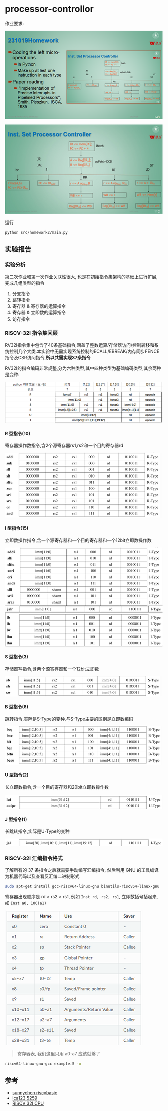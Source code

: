 
# processor-controllor

作业要求:

![image](https://raw.githubusercontent.com/luzhixing12345/archlab/main/img/homework2_full.png)

![image](https://raw.githubusercontent.com/luzhixing12345/archlab/main/img/homework2.jpg)

运行

```bash
python src/homework2/main.py
```

## 实验报告

### 实验分析

第二次作业和第一次作业关联性很大, 也是在初始指令集架构的基础上进行扩展, 完成几组类型的指令

1. 分支指令
2. 跳转指令
3. 寄存器 & 寄存器的运算指令
4. 寄存器 & 立即数的运算指令
5. 访存指令

### RISCV-32I 指令集回顾

RV32I指令集中包含了40条基础指令,涵盖了整数运算/存储器访问/控制转移和系统控制几个大类.本实验中无需实现系统控制的ECALL/EBREAK/内存同步FENCE指令及CSR访问指令,**所以共需实现37条指令**

RV32I的指令编码非常规整,分为六种类型,其中四种类型为基础编码类型,其余两种是变种:

![20231022111521](https://raw.githubusercontent.com/learner-lu/picbed/master/20231022111521.png)

#### R 型指令(10)

寄存器操作数指令,含2个源寄存器rs1,rs2和一个目的寄存器rd

![20231022092118](https://raw.githubusercontent.com/learner-lu/picbed/master/20231022092118.png)

#### I 型指令(15)

立即数操作指令,含一个源寄存器和一个目的寄存器和一个12bit立即数操作数

![20231022105039](https://raw.githubusercontent.com/learner-lu/picbed/master/20231022105039.png)

#### S 型指令(3)

存储器写指令,含两个源寄存器和一个12bit立即数

![20231022105758](https://raw.githubusercontent.com/learner-lu/picbed/master/20231022105758.png)

#### B 型指令(6)

跳转指令,实际是S-Type的变种.与S-Type主要的区别是立即数编码

![20231022105851](https://raw.githubusercontent.com/learner-lu/picbed/master/20231022105851.png)

#### U 型指令(2)

长立即数指令,含一个目的寄存器和20bit立即数操作数

![20231022112108](https://raw.githubusercontent.com/learner-lu/picbed/master/20231022112108.png)

#### J 型指令(1)

长跳转指令,实际是U-Type的变种

![20231022112146](https://raw.githubusercontent.com/learner-lu/picbed/master/20231022112146.png)

### RISCV-32I 汇编指令格式

了解所有的 37 条指令之后就需要手动编写汇编指令, 然后利用 GNU 的工具编译为机器代码以及查看反汇编二进制形式

```bash
sudo apt-get install gcc-riscv64-linux-gnu binutils-riscv64-linux-gnu
```

寄存器出现顺序是 rd > rs2 > rs1, 例如 `Inst rd, rs2, rs1`, 立即数括号括起来, 如 `Inst a0, 100(a1)`

![20231022220910](https://raw.githubusercontent.com/learner-lu/picbed/master/20231022220910.png)

> 寄存器表, 我们这里只用 a0-a7 应该就够了

```bash
riscv64-linux-gnu-gcc example.S -o 
```

## 参考

- [sunnychen riscvbasic](https://www.sunnychen.top/archives/riscvbasic)
- [ica123 5259](https://ica123.com/archives/5259)
- [RISCV 32I CPU](https://nju-projectn.github.io/dlco-lecture-note/exp/11.html)